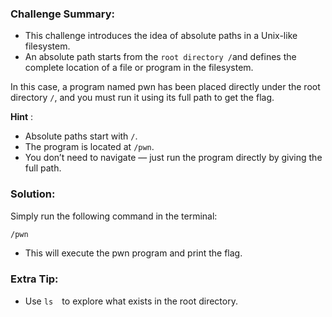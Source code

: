 ### Challenge Summary:
- This challenge introduces the idea of absolute paths in a Unix-like filesystem.<br>
- An absolute path starts from the `root directory /`and defines the complete location of a file or program in the filesystem.

In this case, a program named pwn has been placed directly under the root directory `/`, and you must run it using its full path to get the flag.

**Hint** :<br>
- Absolute paths start with `/`.
- The program is located at `/pwn`.
- You don’t need to navigate — just run the program directly by giving the full path.

### Solution:
Simply run the following command in the terminal:
```bash
/pwn
```
- This will execute the pwn program and print the flag.

### Extra Tip:
- Use `ls  `to explore what exists in the root directory.
